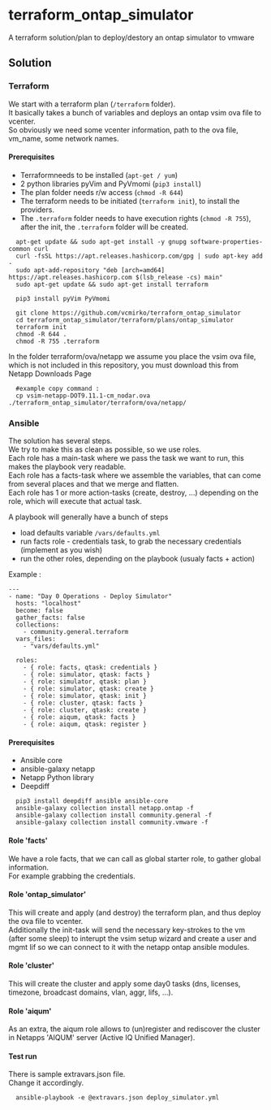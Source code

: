 # terraform_ontap_simulator

A terraform solution/plan to deploy/destory an ontap simulator to vmware

## Solution

### Terraform

We start with a terraform plan (`/terraform` folder).  
It basically takes a bunch of variables and deploys an ontap vsim ova file to vcenter.  
So obviously we need some vcenter information, path to the ova file, vm_name, some network names.  

#### Prerequisites

- Terraformneeds to be installed (`apt-get / yum`)  
- 2 python libraries pyVim and PyVmomi (`pip3 install`)
- The plan folder needs r/w access (`chmod -R 644`)
- The terraform needs to be initiated (`terraform init`), to install the providers.  
- The `.terraform` folder needs to have execution rights (`chmod -R 755`), after the init, the `.terraform` folder will be created.

```
  apt-get update && sudo apt-get install -y gnupg software-properties-common curl
  curl -fsSL https://apt.releases.hashicorp.com/gpg | sudo apt-key add -
  sudo apt-add-repository "deb [arch=amd64] https://apt.releases.hashicorp.com $(lsb_release -cs) main"
  sudo apt-get update && sudo apt-get install terraform
  
  pip3 install pyVim PyVmomi

  git clone https://github.com/vcmirko/terraform_ontap_simulator
  cd terraform_ontap_simulator/terraform/plans/ontap_simulator
  terraform init
  chmod -R 644 .
  chmod -R 755 .terraform
```
  
In the folder terraform/ova/netapp we assume you place the vsim ova file, which is not included in this repository, you must download this from Netapp Downloads Page
```
  #example copy command : 
  cp vsim-netapp-DOT9.11.1-cm_nodar.ova ./terraform_ontap_simulator/terraform/ova/netapp/
```

### Ansible

The solution has several steps.  
We try to make this as clean as possible, so we use roles.  
Each role has a main-task where we pass the task we want to run, this makes the playbook very readable.  
Each role has a facts-task where we assemble the variables, that can come from several places and that we merge and flatten.  
Each role has 1 or more action-tasks (create, destroy, ...) depending on the role, which will execute that actual task.  
  
A playbook will generally have a bunch of steps
- load defaults variable `/vars/defaults.yml`
- run facts role - credentials task, to grab the necessary credentials (implement as you wish)
- run the other roles, depending on the playbook (usualy facts + action)

Example : 

```
---
- name: "Day 0 Operations - Deploy Simulator"
  hosts: "localhost"
  become: false
  gather_facts: false
  collections:
    - community.general.terraform
  vars_files:
    - "vars/defaults.yml"

  roles:
    - { role: facts, qtask: credentials }  
    - { role: simulator, qtask: facts }
    - { role: simulator, qtask: plan }    
    - { role: simulator, qtask: create }
    - { role: simulator, qtask: init }    
    - { role: cluster, qtask: facts }       
    - { role: cluster, qtask: create }     
    - { role: aiqum, qtask: facts }        
    - { role: aiqum, qtask: register }         
```

#### Prerequisites

- Ansible core
- ansible-galaxy netapp
- Netapp Python library
- Deepdiff

```
  pip3 install deepdiff ansible ansible-core 
  ansible-galaxy collection install netapp.ontap -f
  ansible-galaxy collection install community.general -f
  ansible-galaxy collection install community.vmware -f
```

#### Role 'facts'

We have a role facts, that we can call as global starter role, to gather global information.  
For example grabbing the credentials.

#### Role 'ontap_simulator'

This will create and apply (and destroy) the terraform plan, and thus deploy the ova file to vcenter.  
Additionally the init-task will send the necessary key-strokes to the vm (after some sleep) to interupt the vsim setup wizard and create a user and mgmt lif so we can connect to it with the netapp ontap ansible modules.  

#### Role 'cluster'

This will create the cluster and apply some day0 tasks (dns, licenses, timezone, broadcast domains, vlan, aggr, lifs, ...).  

#### Role 'aiqum'

As an extra, the aiqum role allows to (un)register and rediscover the cluster in Netapps 'AIQUM' server (Active IQ Unified Manager).

#### Test run

There is sample extravars.json file.  
Change it accordingly.  
```
  ansible-playbook -e @extravars.json deploy_simulator.yml
```